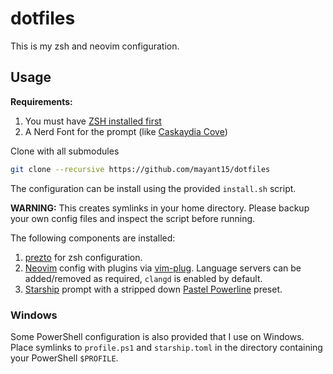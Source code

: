 # dotfiles

This is my zsh and neovim configuration.

## Usage

**Requirements:**
1. You must have [ZSH installed first](https://github.com/ohmyzsh/ohmyzsh/wiki/Installing-ZSH)
1. A Nerd Font for the prompt (like [Caskaydia Cove](https://github.com/ryanoasis/nerd-fonts/tree/master/patched-fonts/CascadiaCode))

Clone with all submodules
```bash
git clone --recursive https://github.com/mayant15/dotfiles
```

The configuration can be install using the provided `install.sh` script.

**WARNING:** This creates symlinks in your home directory. Please backup your own config files and inspect the script before running.

The following components are installed:
1. [prezto](https://github.com/sorin-ionescu/prezto) for zsh configuration.
1. [Neovim](https://github.com/neovim/neovim/) config with plugins via [vim-plug](https://github.com/junegunn/vim-plug/). Language servers can be added/removed as required, `clangd` is enabled by default.
1. [Starship](https://starship.rs) prompt with a stripped down [Pastel Powerline](https://starship.rs/presets/pastel-powerline.html) preset.

### Windows

Some PowerShell configuration is also provided that I use on Windows. Place symlinks to `profile.ps1` and `starship.toml` in the directory containing your PowerShell `$PROFILE`.

